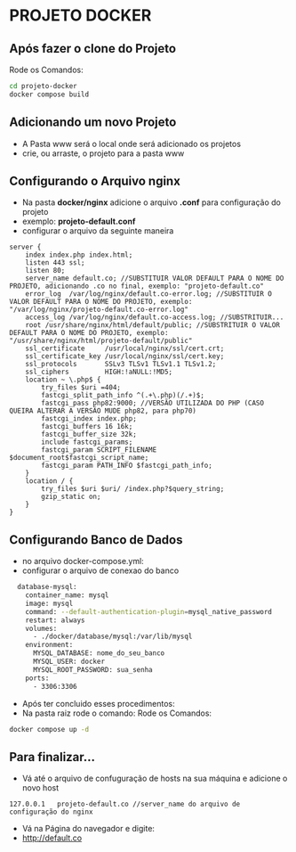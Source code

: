 # PROJETO DOCKER

## Após fazer o clone do Projeto

Rode os Comandos:
```bash
cd projeto-docker
docker compose build
```
## Adicionando um novo Projeto
- A Pasta www será o local onde será adicionado os projetos
- crie, ou arraste, o projeto para a pasta www

## Configurando o Arquivo nginx
- Na pasta **docker/nginx** adicione o arquivo **.conf** para configuração do projeto
- exemplo: **projeto-default.conf**
- configurar o arquivo da seguinte maneira
```
server {
    index index.php index.html;
    listen 443 ssl;
    listen 80;
    server_name default.co; //SUBSTITUIR VALOR DEFAULT PARA O NOME DO PROJETO, adicionando .co no final, exemplo: "projeto-default.co"
    error_log  /var/log/nginx/default.co-error.log; //SUBSTITUIR O VALOR DEFAULT PARA O NOME DO PROJETO, exemplo: "/var/log/nginx/projeto-default.co-error.log"
    access_log /var/log/nginx/default.co-access.log; //SUBSTRITUIR...
    root /usr/share/nginx/html/default/public; //SUBSTRITUIR O VALOR DEFAULT PARA O NOME DO PROJETO, exemplo: "/usr/share/nginx/html/projeto-default/public"
    ssl_certificate     /usr/local/nginx/ssl/cert.crt;
    ssl_certificate_key /usr/local/nginx/ssl/cert.key;
    ssl_protocols       SSLv3 TLSv1 TLSv1.1 TLSv1.2;
    ssl_ciphers         HIGH:!aNULL:!MD5;
    location ~ \.php$ {
        try_files $uri =404;
        fastcgi_split_path_info ^(.+\.php)(/.+)$;
        fastcgi_pass php82:9000; //VERSÃO UTILIZADA DO PHP (CASO QUEIRA ALTERAR A VERSÃO MUDE php82, para php70)
        fastcgi_index index.php;
        fastcgi_buffers 16 16k;
        fastcgi_buffer_size 32k;
        include fastcgi_params;
        fastcgi_param SCRIPT_FILENAME $document_root$fastcgi_script_name;
        fastcgi_param PATH_INFO $fastcgi_path_info;
    }
    location / {
        try_files $uri $uri/ /index.php?$query_string;
        gzip_static on;
    }
}
```

## Configurando Banco de Dados
- no arquivo docker-compose.yml:
- configurar o arquivo de conexao do banco
  
```bash
  database-mysql:
    container_name: mysql
    image: mysql
    command: --default-authentication-plugin=mysql_native_password
    restart: always
    volumes: 
      - ./docker/database/mysql:/var/lib/mysql
    environment:
      MYSQL_DATABASE: nome_do_seu_banco
      MYSQL_USER: docker
      MYSQL_ROOT_PASSWORD: sua_senha
    ports:
      - 3306:3306
```

- Após ter concluido esses procedimentos:
- Na pasta raiz rode o comando:
Rode os Comandos:
```bash
docker compose up -d
```
## Para finalizar... 
- Vá até o arquivo de confuguração de hosts na sua máquina e adicione o novo host
```
127.0.0.1	projeto-default.co //server_name do arquivo de configuração do nginx
```
- Vá na Página do navegador e digite:
- http://default.co
